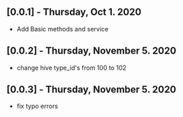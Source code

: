 ## [0.0.1] - Thursday, Oct 1. 2020

* Add Basic methods and service

## [0.0.2] - Thursday, November 5. 2020

* change hive type_id's from 100 to 102

## [0.0.3] - Thursday, November 5. 2020

* fix typo errors
